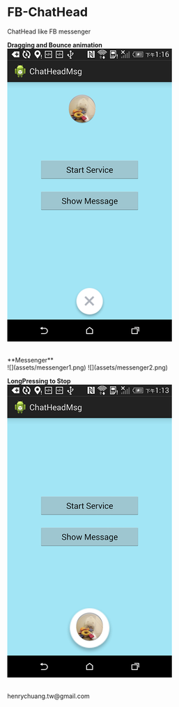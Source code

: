 FB-ChatHead
===========

ChatHead like FB messenger


**Dragging and Bounce animation**
![](assets/drag.png)

<br/>
**Messenger**<br/>
![](assets/messenger1.png)
![](assets/messenger2.png)

**LongPressing to Stop**<br/>
![](assets/pic_delete.png)

<br/>
henrychuang.tw@gmail.com
